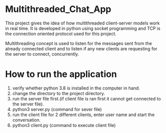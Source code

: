 # Multithreaded_Chat_App
This project gives the idea of how multithreaded client-server models work in real time.
It is developed in python using socket programming and TCP is the connection oriented protocol used for this project.

Multithreading concept is used to listen for the messages sent from the already connected client and to listen if any new clients are requesting for the server to connect, concurrently.

# How to run the application
1. verify whether python 3.8 is installed in the computer in hand.
2. change the directory to the project directory.
3. run the server file first.(if client file is ran first it cannot get connected to the server file).
4. python3 server.py  (command for sever file)
5. run the client file for 2 different clients, enter user name and start the conversation.
6. python3 client.py    (command to execute client file)
